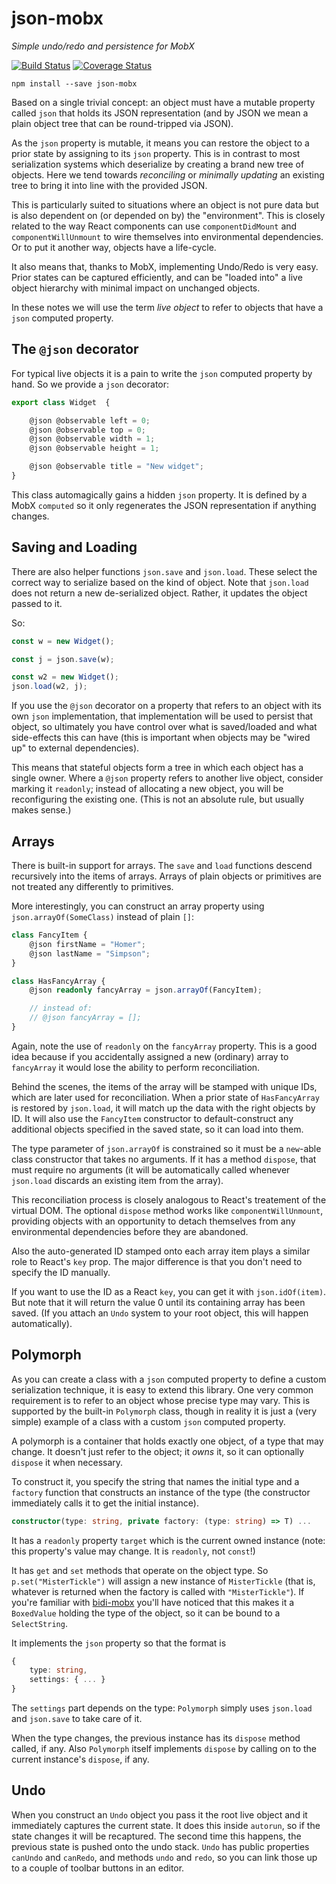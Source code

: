 # json-mobx
*Simple undo/redo and persistence for MobX*

[![Build Status](https://travis-ci.org/danielearwicker/json-mobx.svg?branch=master)](https://travis-ci.org/danielearwicker/json-mobx)
[![Coverage Status](https://coveralls.io/repos/github/danielearwicker/json-mobx/badge.svg?branch=master)](https://coveralls.io/github/danielearwicker/json-mobx?branch=master)

    npm install --save json-mobx

Based on a single trivial concept: an object must have a mutable property called `json` that holds its JSON representation (and by JSON we mean a plain object tree that can be round-tripped via JSON).

As the `json` property is mutable, it means you can restore the object to a prior state by assigning to its `json` property. This is in contrast to most serialization systems which deserialize by creating a brand new tree of objects. Here we tend towards *reconciling* or *minimally updating* an existing tree to bring it into line with the provided JSON.

This is particularly suited to situations where an object is not pure data but is also dependent on (or depended on by) the "environment". This is closely related to the way React components can use `componentDidMount` and `componentWillUnmount` to wire themselves into environmental dependencies. Or to put it another way, objects have a life-cycle.

It also means that, thanks to MobX, implementing Undo/Redo is very easy. Prior states can be captured efficiently, and can be "loaded into" a live object hierarchy with minimal impact on unchanged objects.

In these notes we will use the term *live object* to refer to objects that have a `json` computed property.

## The `@json` decorator

For typical live objects it is a pain to write the `json` computed property by hand. So we provide a `json` decorator:

```ts
export class Widget  {

    @json @observable left = 0;
    @json @observable top = 0;
    @json @observable width = 1;
    @json @observable height = 1;

    @json @observable title = "New widget";
}
```

This class automagically gains a hidden `json` property. It is defined by a MobX `computed` so it only regenerates the JSON representation if anything changes.

## Saving and Loading

There are also helper functions `json.save` and `json.load`. These select the correct way to serialize based on the kind of object. Note that `json.load` does not return a new de-serialized object. Rather, it updates the object passed to it.

So:

```ts
const w = new Widget();

const j = json.save(w);

const w2 = new Widget();
json.load(w2, j);
```

If you use the `@json` decorator on a property that refers to an object with its own `json` implementation, that implementation will be used to persist that object, so ultimately you have control over what is saved/loaded and what side-effects this can have (this is important when objects may be "wired up" to external dependencies).

This means that stateful objects form a tree in which each object has a single owner. Where a `@json` property refers to another live object, consider marking it `readonly`; instead of allocating a new object, you will be reconfiguring the existing one. (This is not an absolute rule, but usually makes sense.)

## Arrays
There is built-in support for arrays. The `save` and `load` functions descend recursively into the items of arrays. Arrays of plain objects or primitives are not treated any differently to primitives.

More interestingly, you can construct an array property using `json.arrayOf(SomeClass)` instead of plain `[]`:

```ts
class FancyItem {
    @json firstName = "Homer";
    @json lastName = "Simpson";
}

class HasFancyArray {
    @json readonly fancyArray = json.arrayOf(FancyItem);

    // instead of:
    // @json fancyArray = [];
}
```

Again, note the use of `readonly` on the `fancyArray` property. This is a good idea because if you accidentally assigned a new (ordinary) array to `fancyArray` it would lose the ability to perform reconciliation.

Behind the scenes, the items of the array will be stamped with unique IDs, which are later used for reconciliation. When a prior state of `HasFancyArray` is restored by `json.load`, it will match up the data with the right objects by ID. It will also use the `FancyItem` constructor to default-construct any additional objects specified in the saved state, so it can load into them.

The type parameter of `json.arrayOf` is constrained so it must be a `new`-able class constructor that takes no arguments. If it has a method `dispose`, that must require no arguments (it will be automatically called whenever `json.load` discards an existing item from the array).

This reconciliation process is closely analogous to React's treatement of the virtual DOM. The optional `dispose` method works like `componentWillUnmount`, providing objects with an opportunity to detach themselves from any environmental dependencies before they are abandoned.

Also the auto-generated ID stamped onto each array item plays a similar role to React's `key` prop. The major difference is that you don't need to specify the ID manually.

If you want to use the ID as a React `key`, you can get it with `json.idOf(item)`. But note that it will return the value 0 until its containing array has been saved. (If you attach an `Undo` system to your root object, this will happen automatically).

## Polymorph

As you can create a class with a `json` computed property to define a custom serialization technique, it is easy to extend this library. One very common requirement is to refer to an object whose precise type may vary. This is supported by the built-in `Polymorph` class, though in reality it is just a (very simple) example of a class with a custom `json` computed property.

A polymorph is a container that holds exactly one object, of a type that may change. It doesn't just refer to the object; it *owns* it, so it can optionally `dispose` it when necessary.

To construct it, you specify the string that names the initial type and a `factory` function that constructs an instance of the type (the constructor immediately calls it to get the initial instance).

```ts
constructor(type: string, private factory: (type: string) => T) ...
```

It has a `readonly` property `target` which is the current owned instance (note: this property's value may change. It is `readonly`, not `const`!)

It has `get` and `set` methods that operate on the object type. So `p.set("MisterTickle")` will assign a new instance of `MisterTickle` (that is, whatever is returned when the factory is called with `"MisterTickle"`). If you're familiar with [bidi-mobx](https://github.com/danielearwicker/bidi-mobx) you'll have noticed that this makes it a `BoxedValue` holding the type of the object, so it can be bound to a `SelectString`.

It implements the `json` property so that the format is 

```ts
{
    type: string,
    settings: { ... }
}
```

The `settings` part depends on the type: `Polymorph` simply uses `json.load` and `json.save` to take care of it.

When the type changes, the previous instance has its `dispose` method called, if any. Also `Polymorph` itself implements `dispose` by calling on to the current instance's `dispose`, if any.

## Undo

When you construct an `Undo` object you pass it the root live object and it immediately captures the current state. It does this inside `autorun`, so if the state changes it will be recaptured. The second time this happens, the previous state is pushed onto the undo stack. `Undo` has public properties `canUndo` and `canRedo`, and methods `undo` and `redo`, so you can link those up to a couple of toolbar buttons in an editor.
